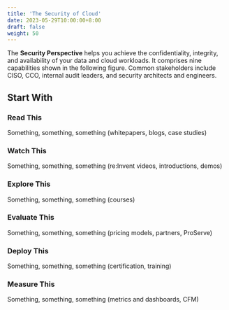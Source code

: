 ```yaml
---
title: 'The Security of Cloud'
date: 2023-05-29T10:00:00+8:00
draft: false
weight: 50
---
```


The **Security Perspective** helps you achieve the confidentiality, integrity, and availability of your data and cloud workloads. It comprises nine capabilities shown in the following figure. Common stakeholders include CISO, CCO, internal audit leaders, and security architects and engineers.



## Start With

### Read This
Something, something, something (whitepapers, blogs, case studies)


### Watch This
Something, something, something (re:Invent videos, introductions, demos)


### Explore This
Something, something, something (courses)


### Evaluate This
Something, something, something (pricing models, partners, ProServe)


### Deploy This
Something, something, something (certification, training)


### Measure This
Something, something, something (metrics and dashboards, CFM)

